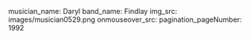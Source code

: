 musician_name: Daryl
band_name: Findlay
img_src: images/musician0529.png
onmouseover_src: 
pagination_pageNumber: 1992